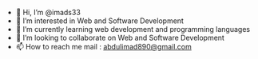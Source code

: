 - 👋 Hi, I’m @imads33
- 👀 I’m interested in Web and Software Development
- 🌱 I’m currently learning web development and programming languages
- 💞️ I’m looking to collaborate on Web and Software Development
- 📫 How to reach me 
mail : abdulimad890@gmail.com 

<!---
imads33/imads33 is a ✨ special ✨ repository because its `README.md` (this file) appears on your GitHub profile.
You can click the Preview link to take a look at your changes.
--->
